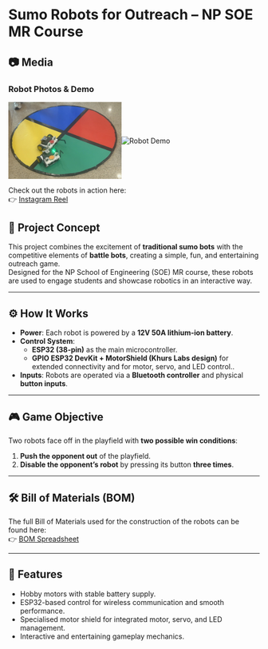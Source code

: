 # Sumo Robots for Outreach – NP SOE MR Course

## 📷 Media

### Robot Photos & Demo

<div style="display: flex; align-items: center;">
  <img src="images/img_1209.JPG" alt="Robot Photo" width="45%">
  <img src="images/IMG_1524.gif" alt="Robot Demo" width="33.5%">
</div>






Check out the robots in action here:  
👉 [Instagram Reel](https://www.instagram.com/reel/DOiXAfOkolM/)





## 📖 Project Concept
This project combines the excitement of **traditional sumo bots** with the competitive elements of **battle bots**, creating a simple, fun, and entertaining outreach game.  
Designed for the NP School of Engineering (SOE) MR course, these robots are used to engage students and showcase robotics in an interactive way.

---

## ⚙️ How It Works
- **Power**: Each robot is powered by a **12V 50A lithium-ion battery**.  
- **Control System**:  
  - **ESP32 (38-pin)** as the main microcontroller.  
  - **GPIO ESP32 DevKit + MotorShield (Khurs Labs design)** for extended connectivity and for motor, servo, and LED control..  
- **Inputs**: Robots are operated via a **Bluetooth controller** and physical **button inputs**.  

---

## 🎮 Game Objective
Two robots face off in the playfield with **two possible win conditions**:
1. **Push the opponent out** of the playfield.  
2. **Disable the opponent’s robot** by pressing its button **three times**.  

---

## 🛠️ Bill of Materials (BOM)
The full Bill of Materials used for the construction of the robots can be found here:  
👉 [BOM Spreadsheet](https://docs.google.com/spreadsheets/d/12DGVmHnmU5uExtWquhwOgIkC1AQ5d1AGcQBVyyvAe2k/edit?gid=607887248#gid=607887248)

---

## 🚀 Features
- Hobby motors with stable battery supply.  
- ESP32-based control for wireless communication and smooth performance.  
- Specialised motor shield for integrated motor, servo, and LED management.  
- Interactive and entertaining gameplay mechanics.  




